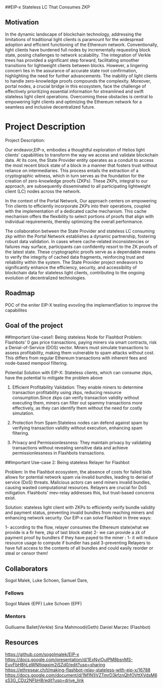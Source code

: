
##EIP-x 
 Stateless LC That Consumes ZKP 


## Motivation
In the dynamic landscape of blockchain technology, addressing the limitations of traditional light clients is paramount for the widespread adoption and efficient functioning of the Ethereum network. Conventionally, light clients have burdened full nodes by incrementally requesting block state, posing challenges to network scalability. The integration of Verkle trees has provided a significant step forward, facilitating smoother transitions for lightweight clients between blocks. However, a lingering concern lies in the assurance of accurate state root confirmation, highlighting the need for further advancements. The inability of light clients to handle zero-knowledge proofs compounds the complexity. Moreover, portal nodes, a crucial bridge in this ecosystem, face the challenge of effectively prioritizing essential information for streamlined and swift stateless light client operations. Overcoming these obstacles is central to empowering light clients and optimizing the Ethereum network for a seamless and inclusive decentralized future.

# Project Description
Project Description:

Our endeavor,EIP-x, embodies a thoughtful exploration of Helios light clients' capabilities to transform the way we access and validate blockchain data. At its core, the State Provider entity operates as a conduit to access the most recent block state of a block in a manner that fosters trust without reliance on intermediaries. This process entails the extraction of a cryptographic witness, which in turn serves as the foundation for the creation of zero-knowledge proofs (ZKPs). These ZKPs, integral to our approach, are subsequently disseminated to all participating lightweight client (LC) nodes across the network.

In the context of the Portal Network, Our approach centers on empowering Trin clients to efficiently incorporate ZKPs into their operations, coupled with the implementation of a dedicated cache mechanism. This cache mechanism offers the flexibility to select portions of proofs that align with individual requirements, thereby optimizing the overall performance.

The collaboration between the State Provider and stateless LC consuming zkp within the Portal Network establishes a dynamic partnership, fostering robust data validation. In cases where cache-related inconsistencies or failures may surface, participants can confidently resort to the ZK proofs of the latest state. These cryptographic proofs serve as a dependable means to verify the integrity of cached data fragments, reinforcing trust and reliability within the system. The State Provider project endeavors to significantly enhance the efficiency, security, and accessibility of blockchain data for stateless light clients, contributing to the ongoing evolution of decentralized technologies.

## Roadmap
POC of the eniter EIP-X 
testing 
evovling the implement5ation to improve the capabilites 


## Goal of the project

##Important Use-case1: 
Being stateless Node for Flashbot
Problem: 
Flashbots' 0 gas price transactions, paying miners via smart contracts, risk a Denial-of-Service (DOS) vector. Miners must simulate transactions to assess profitability, making them vulnerable to spam attacks without cost. This differs from regular Ethereum transactions with inherent fees and node-based mempool filtering.

Potential Solution with EIP-X: Stateless clients, which can consume  zkps, have the potential to mitigate the problem above

1. Efficient Profitability Validation: They enable miners to determine transaction profitability using zkps, reducing resource consumption.Since zkps can verify transaction validity without executing them, miners can filter out spammy transactions more effectively, as they can identify them without the need for costly simulation.

2. Protection from Spam:Stateless nodes can defend against spam by verifying transaction validity without execution, enhancing spam filtering.

3. Privacy and Permissionlessness: They maintain privacy by validating transactions without revealing sensitive data and achieve permissionlessness in Flashbots transactions.

##Important Use-case 2: 
Being stateless Relayer for Flashbot

Problem: 
In the Flashbot ecosystem, the absence of costs for failed bids allows for potential network spam via invalid bundles, leading to denial of service (DoS) threats. Malicious actors can send miners invalid bundles, causing wasted computational resources. Relayers are crucial for DoS mitigation. Flashbots' mev-relay addresses this, but trust-based concerns exist. 


Solution: 
stateless light client with ZKPs to efficiently verify bundle validity and payment status, preventing invalid bundles from reaching miners and enhancing network security. Our EIP-x can solve Flashbot in three ways:

1- according to the flow, relayer consumes the Ethereum state(what we provide is a fir here, zkp of last block state) 
2- we can provide a zk of payment proof by bundlers if they have payed to the  miner : 1- it will reduce resource usage to compute if bundler has paid 
3-preventing Relayers to have full access to the contents of all bundles and could easily reorder or steal or censor them!



## Collaborators
Sogol Malek,
Luke Schoen, 
Samuel Dare, 
### Fellows 
Sogol Malek (EPF)
Luke Schoen (EPF)

### Mentors

Guilluame Ballet(Verkle)
Sina Mahmoodi(Geth)
Daniel Marzec (Flashbot)

## Resources
https://github.com/sogolmalek/EIP-x
https://docs.google.com/presentation/d/1ExNviOulPM8bsnMS-EuvFbH8hLpWNltiqaxjm2jSZd0/edit?usp=sharing
https://ethresear.ch/t/making-flashbot-relay-stateless-with-eip-x/16788
https://docs.google.com/document/d/1M1N1jVZTmrD3kfznQhfOVttXVdsM6sS3G_CDz2NFbH8/edit?usp=drive_link

